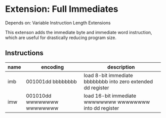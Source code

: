 # Extension: Full Immediates
Depends on: Variable Instruction Length Extensions

This extenson adds the immediate byte and immediate word instruction, which are useful for drastically reducing program size.

## Instructions
|name|encoding|description|
|-|-|-|
|imb|001001dd bbbbbbbb|load 8-bit immediate bbbbbbbb into zero extended dd register|
|imw|001010dd wwwwwwww wwwwwwww|load 16-bit immediate wwwwwwww wwwwwwww into dd register|
